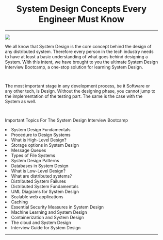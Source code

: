 <h1 align=center>System Design Concepts Every Engineer Must Know</h1><hr />
<img src="https://www.tessolve.com/wp-content/uploads/2022/08/embedded-system-design.jpg">
<p>We all know that System Design is the core concept behind the design of any distributed system. Therefore every person in the tech industry needs to have at least a basic understanding of what goes behind designing a System. With this intent, we have brought to you the ultimate System Design Interview Bootcamp, a one-stop solution for learning System Design.</p><br />

<p> The most important stage in any development process, be it Software or any other tech, is Design. Without the designing phase, you cannot jump to the implementation of the testing part. The same is the case with the System as well.</p> <br />

<p>
  Important Topics For The System Design Interview Bootcamp
    <li>System Design Fundamentals </li>
    <li>Procedure to Design Systems</li>
    <li>What is High-Level Design?</li>
    <li>Storage options in System Design</li>
    <li>Message Queues</li>
    <li>Types of File Systems</li>
    <li>System Design Patterns</li>
    <li>Databases in System Design</li>
    <li>What is Low-Level Design?</li>
    <li>What are distributed systems?</li>
    <li>Distributed System Failures</li>
    <li>Distributed System Fundamentals</li>
    <li>UML Diagrams for System Design</li>
    <li>Scalable web applications</li>
    <li>Caching</li>
    <li>Essential Security Measures in System Design</li>
    <li>Machine Learning and System Design</li>
    <li>Containerization and System Design</li>
    <li>The cloud and System Design</li>
    <li>Interview Guide for System Design</li>
</p> <hr />
